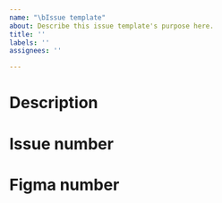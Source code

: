 ```yaml
---
name: "\bIssue template"
about: Describe this issue template's purpose here.
title: ''
labels: ''
assignees: ''

---
```


# Description

# Issue number

# Figma number
